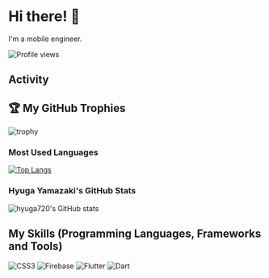 # Hi there! 👋

I'm a mobile engineer.

![Profile views](https://komarev.com/ghpvc/?username=hyuga720)

## Activity

## 🏆 My GitHub Trophies
![trophy](https://github-profile-trophy.vercel.app/?username=hyuga720&theme=gruvbox)


### Most Used Languages
[![Top Langs](https://github-readme-stats.vercel.app/api/top-langs/?username=hyuga720&layout=compact)](https://github.com/anuraghazra/github-readme-stats)

### Hyuga Yamazaki's GitHub Stats
![hyuga720's GitHub stats](https://github-readme-stats.vercel.app/api?username=hyuga720&show_icons=true&theme=dark&count_private=true)

## My Skills (Programming Languages, Frameworks and Tools)


![CSS3](https://img.shields.io/badge/-CSS3-1572B6?style=flat-square&logo=css3)
![Firebase](https://img.shields.io/badge/-Firebase-FFCA28?style=flat-square&logo=firebase&logoColor=black)
![Flutter](https://img.shields.io/badge/-Flutter-02569B?style=flat-square&logo=flutter&logoColor=white)
![Dart](https://img.shields.io/badge/-Dart-0175C2?style=flat-square&logo=dart&logoColor=white)


